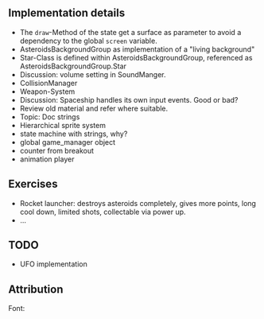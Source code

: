 ## Implementation details

- The `draw`-Method of the state get a surface as parameter to avoid a dependency to the global `screen` variable.
- AsteroidsBackgroundGroup as implementation of a "living background"
- Star-Class is defined within AsteroidsBackgroundGroup, referenced as AsteroidsBackgroundGroup.Star
- Discussion: volume setting in SoundManger.
- CollisionManager
- Weapon-System
- Discussion: Spaceship handles its own input events. Good or bad?
- Review old material and refer where suitable.
- Topic: Doc strings
- Hierarchical sprite system
- state machine with strings, why?
- global game_manager object 
- counter from breakout
- animation player


## Exercises
- Rocket launcher: destroys asteroids completely, gives more points, long cool down, limited shots, collectable via power up.
- ...

## TODO

- UFO implementation


## Attribution

Font: 
